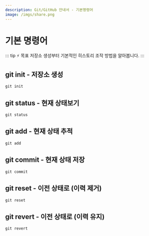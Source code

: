 ```yaml
---
description: Git/GitHub 안내서 - 기본명령어
image: /imgs/share.png
---
```


# 기본 명령어

::: tip ⚡️ 목표
저장소 생성부터 기본적인 히스토리 조작 방법을 알아봅니다.
:::

## git init - 저장소 생성

```
git init
```

## git status - 현재 상태보기

```
git status
```

## git add - 현재 상태 추적

```
git add
```

## git commit - 현재 상태 저장

```
git commit
```

## git reset - 이전 상태로 (이력 제거)

```
git reset
```

## git revert - 이전 상태로 (이력 유지)

```
git revert
```
